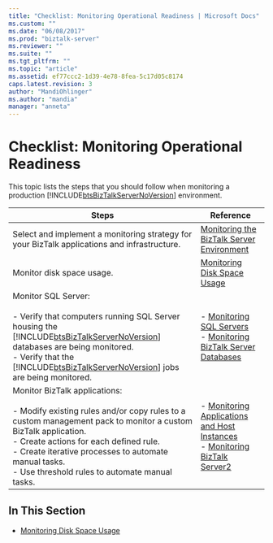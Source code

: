 ```yaml
---
title: "Checklist: Monitoring Operational Readiness | Microsoft Docs"
ms.custom: ""
ms.date: "06/08/2017"
ms.prod: "biztalk-server"
ms.reviewer: ""
ms.suite: ""
ms.tgt_pltfrm: ""
ms.topic: "article"
ms.assetid: ef77ccc2-1d39-4e78-8fea-5c17d05c8174
caps.latest.revision: 3
author: "MandiOhlinger"
ms.author: "mandia"
manager: "anneta"
---
```

# Checklist: Monitoring Operational Readiness
This topic lists the steps that you should follow when monitoring a production [!INCLUDE[btsBizTalkServerNoVersion](../includes/btsbiztalkservernoversion-md.md)] environment.  


|                                                                                                                                                                      Steps                                                                                                                                                                       |                                                                                                  Reference                                                                                                   |
|--------------------------------------------------------------------------------------------------------------------------------------------------------------------------------------------------------------------------------------------------------------------------------------------------------------------------------------------------|--------------------------------------------------------------------------------------------------------------------------------------------------------------------------------------------------------------|
|                                                                                                                           Select and implement a monitoring strategy for your BizTalk applications and infrastructure.                                                                                                                           |                                                [Monitoring the BizTalk Server Environment](../technical-guides/monitoring-the-biztalk-server-environment.md)                                                 |
|                                                                                                                                                            Monitor disk space usage.                                                                                                                                                             |                                                              [Monitoring Disk Space Usage](../technical-guides/monitoring-disk-space-usage.md)                                                               |
| Monitor SQL Server:<br /><br /> -   Verify that computers running SQL Server housing the [!INCLUDE[btsBizTalkServerNoVersion](../includes/btsbiztalkservernoversion-md.md)] databases are being monitored.<br />-   Verify that the [!INCLUDE[btsBizTalkServerNoVersion](../includes/btsbiztalkservernoversion-md.md)] jobs are being monitored. |            -   [Monitoring SQL Servers](../technical-guides/monitoring-sql-servers.md)<br />-   [Monitoring BizTalk Server Databases](../technical-guides/monitoring-biztalk-server-databases.md)            |
|          Monitor BizTalk applications:<br /><br /> -   Modify existing rules and/or copy rules to a custom management pack to monitor a custom BizTalk application.<br />-   Create actions for each defined rule.<br />-   Create iterative processes to automate manual tasks.<br />-   Use threshold rules to automate manual tasks.          | -   [Monitoring Applications and Host Instances](../technical-guides/monitoring-applications-and-host-instances.md)<br />-   [Monitoring BizTalk Server2](../technical-guides/monitoring-biztalk-server2.md) |

## In This Section  

-   [Monitoring Disk Space Usage](../technical-guides/monitoring-disk-space-usage.md)